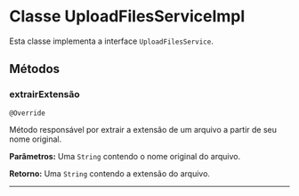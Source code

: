 <!DOCTYPE html>
<html>
  <head>
    <meta charset="UTF-8">
  </head>
  <body>
    <h1>Classe UploadFilesServiceImpl</h1>
    <p>Esta classe implementa a interface <code>UploadFilesService</code>.</p>
    <h2>Métodos</h2>
    <h3>extrairExtensão</h3>
    <p><code>@Override</code></p>
    <p>Método responsável por extrair a extensão de um arquivo a partir de seu nome original.</p>
    <p><strong>Parâmetros:</strong> Uma <code>String</code> contendo o nome original do arquivo.</p>
    <p><strong>Retorno:</strong> Uma <code>String</code> contendo a extensão do arquivo.</p>
    <hr>
  </body>
</html>
